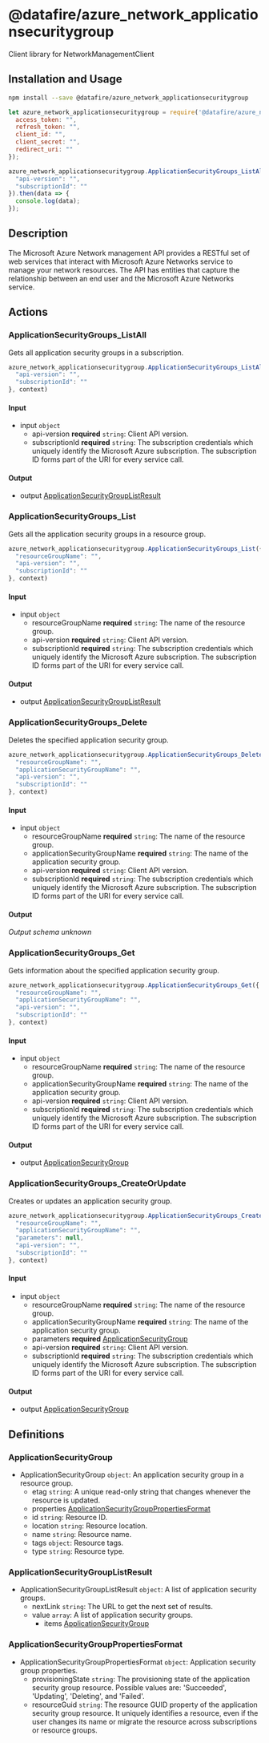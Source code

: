 # @datafire/azure_network_applicationsecuritygroup

Client library for NetworkManagementClient

## Installation and Usage
```bash
npm install --save @datafire/azure_network_applicationsecuritygroup
```
```js
let azure_network_applicationsecuritygroup = require('@datafire/azure_network_applicationsecuritygroup').create({
  access_token: "",
  refresh_token: "",
  client_id: "",
  client_secret: "",
  redirect_uri: ""
});

azure_network_applicationsecuritygroup.ApplicationSecurityGroups_ListAll({
  "api-version": "",
  "subscriptionId": ""
}).then(data => {
  console.log(data);
});
```

## Description

The Microsoft Azure Network management API provides a RESTful set of web services that interact with Microsoft Azure Networks service to manage your network resources. The API has entities that capture the relationship between an end user and the Microsoft Azure Networks service.

## Actions

### ApplicationSecurityGroups_ListAll
Gets all application security groups in a subscription.


```js
azure_network_applicationsecuritygroup.ApplicationSecurityGroups_ListAll({
  "api-version": "",
  "subscriptionId": ""
}, context)
```

#### Input
* input `object`
  * api-version **required** `string`: Client API version.
  * subscriptionId **required** `string`: The subscription credentials which uniquely identify the Microsoft Azure subscription. The subscription ID forms part of the URI for every service call.

#### Output
* output [ApplicationSecurityGroupListResult](#applicationsecuritygrouplistresult)

### ApplicationSecurityGroups_List
Gets all the application security groups in a resource group.


```js
azure_network_applicationsecuritygroup.ApplicationSecurityGroups_List({
  "resourceGroupName": "",
  "api-version": "",
  "subscriptionId": ""
}, context)
```

#### Input
* input `object`
  * resourceGroupName **required** `string`: The name of the resource group.
  * api-version **required** `string`: Client API version.
  * subscriptionId **required** `string`: The subscription credentials which uniquely identify the Microsoft Azure subscription. The subscription ID forms part of the URI for every service call.

#### Output
* output [ApplicationSecurityGroupListResult](#applicationsecuritygrouplistresult)

### ApplicationSecurityGroups_Delete
Deletes the specified application security group.


```js
azure_network_applicationsecuritygroup.ApplicationSecurityGroups_Delete({
  "resourceGroupName": "",
  "applicationSecurityGroupName": "",
  "api-version": "",
  "subscriptionId": ""
}, context)
```

#### Input
* input `object`
  * resourceGroupName **required** `string`: The name of the resource group.
  * applicationSecurityGroupName **required** `string`: The name of the application security group.
  * api-version **required** `string`: Client API version.
  * subscriptionId **required** `string`: The subscription credentials which uniquely identify the Microsoft Azure subscription. The subscription ID forms part of the URI for every service call.

#### Output
*Output schema unknown*

### ApplicationSecurityGroups_Get
Gets information about the specified application security group.


```js
azure_network_applicationsecuritygroup.ApplicationSecurityGroups_Get({
  "resourceGroupName": "",
  "applicationSecurityGroupName": "",
  "api-version": "",
  "subscriptionId": ""
}, context)
```

#### Input
* input `object`
  * resourceGroupName **required** `string`: The name of the resource group.
  * applicationSecurityGroupName **required** `string`: The name of the application security group.
  * api-version **required** `string`: Client API version.
  * subscriptionId **required** `string`: The subscription credentials which uniquely identify the Microsoft Azure subscription. The subscription ID forms part of the URI for every service call.

#### Output
* output [ApplicationSecurityGroup](#applicationsecuritygroup)

### ApplicationSecurityGroups_CreateOrUpdate
Creates or updates an application security group.


```js
azure_network_applicationsecuritygroup.ApplicationSecurityGroups_CreateOrUpdate({
  "resourceGroupName": "",
  "applicationSecurityGroupName": "",
  "parameters": null,
  "api-version": "",
  "subscriptionId": ""
}, context)
```

#### Input
* input `object`
  * resourceGroupName **required** `string`: The name of the resource group.
  * applicationSecurityGroupName **required** `string`: The name of the application security group.
  * parameters **required** [ApplicationSecurityGroup](#applicationsecuritygroup)
  * api-version **required** `string`: Client API version.
  * subscriptionId **required** `string`: The subscription credentials which uniquely identify the Microsoft Azure subscription. The subscription ID forms part of the URI for every service call.

#### Output
* output [ApplicationSecurityGroup](#applicationsecuritygroup)



## Definitions

### ApplicationSecurityGroup
* ApplicationSecurityGroup `object`: An application security group in a resource group.
  * etag `string`: A unique read-only string that changes whenever the resource is updated.
  * properties [ApplicationSecurityGroupPropertiesFormat](#applicationsecuritygrouppropertiesformat)
  * id `string`: Resource ID.
  * location `string`: Resource location.
  * name `string`: Resource name.
  * tags `object`: Resource tags.
  * type `string`: Resource type.

### ApplicationSecurityGroupListResult
* ApplicationSecurityGroupListResult `object`: A list of application security groups.
  * nextLink `string`: The URL to get the next set of results.
  * value `array`: A list of application security groups.
    * items [ApplicationSecurityGroup](#applicationsecuritygroup)

### ApplicationSecurityGroupPropertiesFormat
* ApplicationSecurityGroupPropertiesFormat `object`: Application security group properties.
  * provisioningState `string`: The provisioning state of the application security group resource. Possible values are: 'Succeeded', 'Updating', 'Deleting', and 'Failed'.
  * resourceGuid `string`: The resource GUID property of the application security group resource. It uniquely identifies a resource, even if the user changes its name or migrate the resource across subscriptions or resource groups.


